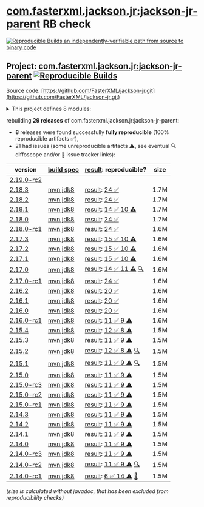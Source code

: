 [com.fasterxml.jackson.jr:jackson-jr-parent](https://central.sonatype.com/artifact/com.fasterxml.jackson.jr/jackson-jr-parent/versions) RB check
=======

[![Reproducible Builds](https://reproducible-builds.org/images/logos/rb.svg) an independently-verifiable path from source to binary code](https://reproducible-builds.org/)

## Project: [com.fasterxml.jackson.jr:jackson-jr-parent](https://central.sonatype.com/artifact/com.fasterxml.jackson.jr/jackson-jr-parent/versions) [![Reproducible Builds](https://img.shields.io/endpoint?url=https://raw.githubusercontent.com/jvm-repo-rebuild/reproducible-central/master/content/com/fasterxml/jackson/jr/badge.json)](https://github.com/jvm-repo-rebuild/reproducible-central/blob/master/content/com/fasterxml/jackson/jr/README.md)

Source code: [https://github.com/FasterXML/jackson-jr.git](https://github.com/FasterXML/jackson-jr.git)

<details><summary>This project defines 8 modules:</summary>

* [com.fasterxml.jackson.jr:jackson-jr-all](https://central.sonatype.com/artifact/com.fasterxml.jackson.jr/jackson-jr-all/overview)
* [com.fasterxml.jackson.jr:jackson-jr-annotation-support](https://central.sonatype.com/artifact/com.fasterxml.jackson.jr/jackson-jr-annotation-support/overview)
* [com.fasterxml.jackson.jr:jackson-jr-extension-javatime](https://central.sonatype.com/artifact/com.fasterxml.jackson.jr/jackson-jr-extension-javatime/overview)
* [com.fasterxml.jackson.jr:jackson-jr-objects](https://central.sonatype.com/artifact/com.fasterxml.jackson.jr/jackson-jr-objects/overview)
* [com.fasterxml.jackson.jr:jackson-jr-parent](https://central.sonatype.com/artifact/com.fasterxml.jackson.jr/jackson-jr-parent/overview)
* [com.fasterxml.jackson.jr:jackson-jr-retrofit2](https://central.sonatype.com/artifact/com.fasterxml.jackson.jr/jackson-jr-retrofit2/overview)
* [com.fasterxml.jackson.jr:jackson-jr-stree](https://central.sonatype.com/artifact/com.fasterxml.jackson.jr/jackson-jr-stree/overview)
* [com.fasterxml.jackson.jr:jackson-jr-test-module](https://central.sonatype.com/artifact/com.fasterxml.jackson.jr/jackson-jr-test-module/overview)
</details>

rebuilding **29 releases** of com.fasterxml.jackson.jr:jackson-jr-parent:
- **8** releases were found successfully **fully reproducible** (100% reproducible artifacts :white_check_mark:),
- 21 had issues (some unreproducible artifacts :warning:, see eventual :mag: diffoscope and/or :memo: issue tracker links):

| version | [build spec](/BUILDSPEC.md) | [result](https://reproducible-builds.org/docs/jvm/): reproducible? | size |
| -- | --------- | ------ | -- |
| [2.19.0-rc2](https://central.sonatype.com/artifact/com.fasterxml.jackson.jr/jackson-jr-parent/2.19.0-rc2/pom) | | | |
| [2.18.3](https://central.sonatype.com/artifact/com.fasterxml.jackson.jr/jackson-jr-parent/2.18.3/pom) | [mvn jdk8](jackson-jr-2.18.3.buildspec) | [result](jackson-jr-parent-2.18.3.buildinfo): [24 :white_check_mark: ](jackson-jr-parent-2.18.3.buildcompare) | 1.7M |
| [2.18.2](https://central.sonatype.com/artifact/com.fasterxml.jackson.jr/jackson-jr-parent/2.18.2/pom) | [mvn jdk8](jackson-jr-2.18.2.buildspec) | [result](jackson-jr-parent-2.18.2.buildinfo): [24 :white_check_mark: ](jackson-jr-parent-2.18.2.buildcompare) | 1.7M |
| [2.18.1](https://central.sonatype.com/artifact/com.fasterxml.jackson.jr/jackson-jr-parent/2.18.1/pom) | [mvn jdk8](jackson-jr-2.18.1.buildspec) | [result](jackson-jr-parent-2.18.1.buildinfo): [14 :white_check_mark:  10 :warning:](jackson-jr-parent-2.18.1.buildcompare) | 1.7M |
| [2.18.0](https://central.sonatype.com/artifact/com.fasterxml.jackson.jr/jackson-jr-parent/2.18.0/pom) | [mvn jdk8](jackson-jr-2.18.0.buildspec) | [result](jackson-jr-parent-2.18.0.buildinfo): [24 :white_check_mark: ](jackson-jr-parent-2.18.0.buildcompare) | 1.7M |
| [2.18.0-rc1](https://central.sonatype.com/artifact/com.fasterxml.jackson.jr/jackson-jr-parent/2.18.0-rc1/pom) | [mvn jdk8](jackson-jr-2.18.0-rc1.buildspec) | [result](jackson-jr-parent-2.18.0-rc1.buildinfo): [24 :white_check_mark: ](jackson-jr-parent-2.18.0-rc1.buildcompare) | 1.6M |
| [2.17.3](https://central.sonatype.com/artifact/com.fasterxml.jackson.jr/jackson-jr-parent/2.17.3/pom) | [mvn jdk8](jackson-jr-2.17.3.buildspec) | [result](jackson-jr-parent-2.17.3.buildinfo): [15 :white_check_mark:  10 :warning:](jackson-jr-parent-2.17.3.buildcompare) | 1.6M |
| [2.17.2](https://central.sonatype.com/artifact/com.fasterxml.jackson.jr/jackson-jr-parent/2.17.2/pom) | [mvn jdk8](jackson-jr-2.17.2.buildspec) | [result](jackson-jr-parent-2.17.2.buildinfo): [15 :white_check_mark:  10 :warning:](jackson-jr-parent-2.17.2.buildcompare) | 1.6M |
| [2.17.1](https://central.sonatype.com/artifact/com.fasterxml.jackson.jr/jackson-jr-parent/2.17.1/pom) | [mvn jdk8](jackson-jr-2.17.1.buildspec) | [result](jackson-jr-parent-2.17.1.buildinfo): [15 :white_check_mark:  10 :warning:](jackson-jr-parent-2.17.1.buildcompare) | 1.6M |
| [2.17.0](https://central.sonatype.com/artifact/com.fasterxml.jackson.jr/jackson-jr-parent/2.17.0/pom) | [mvn jdk8](jackson-jr-2.17.0.buildspec) | [result](jackson-jr-parent-2.17.0.buildinfo): [14 :white_check_mark:  11 :warning:](jackson-jr-parent-2.17.0.buildcompare) [:mag:](jackson-jr-parent-2.17.0.diffoscope) | 1.6M |
| [2.17.0-rc1](https://central.sonatype.com/artifact/com.fasterxml.jackson.jr/jackson-jr-parent/2.17.0-rc1/pom) | [mvn jdk8](jackson-jr-2.17.0-rc1.buildspec) | [result](jackson-jr-parent-2.17.0-rc1.buildinfo): [24 :white_check_mark: ](jackson-jr-parent-2.17.0-rc1.buildcompare) | 1.6M |
| [2.16.2](https://central.sonatype.com/artifact/com.fasterxml.jackson.jr/jackson-jr-parent/2.16.2/pom) | [mvn jdk8](jackson-jr-2.16.2.buildspec) | [result](jackson-jr-parent-2.16.2.buildinfo): [20 :white_check_mark: ](jackson-jr-parent-2.16.2.buildcompare) | 1.6M |
| [2.16.1](https://central.sonatype.com/artifact/com.fasterxml.jackson.jr/jackson-jr-parent/2.16.1/pom) | [mvn jdk8](jackson-jr-2.16.1.buildspec) | [result](jackson-jr-parent-2.16.1.buildinfo): [20 :white_check_mark: ](jackson-jr-parent-2.16.1.buildcompare) | 1.6M |
| [2.16.0](https://central.sonatype.com/artifact/com.fasterxml.jackson.jr/jackson-jr-parent/2.16.0/pom) | [mvn jdk8](jackson-jr-2.16.0.buildspec) | [result](jackson-jr-parent-2.16.0.buildinfo): [20 :white_check_mark: ](jackson-jr-parent-2.16.0.buildcompare) | 1.6M |
| [2.16.0-rc1](https://central.sonatype.com/artifact/com.fasterxml.jackson.jr/jackson-jr-parent/2.16.0-rc1/pom) | [mvn jdk8](jackson-jr-2.16.0-rc1.buildspec) | [result](jackson-jr-parent-2.16.0-rc1.buildinfo): [11 :white_check_mark:  9 :warning:](jackson-jr-parent-2.16.0-rc1.buildcompare) | 1.6M |
| [2.15.4](https://central.sonatype.com/artifact/com.fasterxml.jackson.jr/jackson-jr-parent/2.15.4/pom) | [mvn jdk8](jackson-jr-2.15.4.buildspec) | [result](jackson-jr-parent-2.15.4.buildinfo): [12 :white_check_mark:  8 :warning:](jackson-jr-parent-2.15.4.buildcompare) | 1.5M |
| [2.15.3](https://central.sonatype.com/artifact/com.fasterxml.jackson.jr/jackson-jr-parent/2.15.3/pom) | [mvn jdk8](jackson-jr-2.15.3.buildspec) | [result](jackson-jr-parent-2.15.3.buildinfo): [11 :white_check_mark:  9 :warning:](jackson-jr-parent-2.15.3.buildcompare) | 1.5M |
| [2.15.2](https://central.sonatype.com/artifact/com.fasterxml.jackson.jr/jackson-jr-parent/2.15.2/pom) | [mvn jdk8](jackson-jr-2.15.2.buildspec) | [result](jackson-jr-parent-2.15.2.buildinfo): [12 :white_check_mark:  8 :warning:](jackson-jr-parent-2.15.2.buildcompare) [:mag:](jackson-jr-parent-2.15.2.diffoscope) | 1.5M |
| [2.15.1](https://central.sonatype.com/artifact/com.fasterxml.jackson.jr/jackson-jr-parent/2.15.1/pom) | [mvn jdk8](jackson-jr-2.15.1.buildspec) | [result](jackson-jr-parent-2.15.1.buildinfo): [11 :white_check_mark:  9 :warning:](jackson-jr-parent-2.15.1.buildcompare) [:mag:](jackson-jr-parent-2.15.1.diffoscope) | 1.5M |
| [2.15.0](https://central.sonatype.com/artifact/com.fasterxml.jackson.jr/jackson-jr-parent/2.15.0/pom) | [mvn jdk8](jackson-jr-2.15.0.buildspec) | [result](jackson-jr-parent-2.15.0.buildinfo): [11 :white_check_mark:  9 :warning:](jackson-jr-parent-2.15.0.buildcompare) | 1.5M |
| [2.15.0-rc3](https://central.sonatype.com/artifact/com.fasterxml.jackson.jr/jackson-jr-parent/2.15.0-rc3/pom) | [mvn jdk8](jackson-jr-2.15.0-rc3.buildspec) | [result](jackson-jr-parent-2.15.0-rc3.buildinfo): [11 :white_check_mark:  9 :warning:](jackson-jr-parent-2.15.0-rc3.buildcompare) | 1.5M |
| [2.15.0-rc2](https://central.sonatype.com/artifact/com.fasterxml.jackson.jr/jackson-jr-parent/2.15.0-rc2/pom) | [mvn jdk8](jackson-jr-2.15.0-rc2.buildspec) | [result](jackson-jr-parent-2.15.0-rc2.buildinfo): [11 :white_check_mark:  9 :warning:](jackson-jr-parent-2.15.0-rc2.buildcompare) | 1.5M |
| [2.15.0-rc1](https://central.sonatype.com/artifact/com.fasterxml.jackson.jr/jackson-jr-parent/2.15.0-rc1/pom) | [mvn jdk8](jackson-jr-2.15.0-rc1.buildspec) | [result](jackson-jr-parent-2.15.0-rc1.buildinfo): [11 :white_check_mark:  9 :warning:](jackson-jr-parent-2.15.0-rc1.buildcompare) | 1.5M |
| [2.14.3](https://central.sonatype.com/artifact/com.fasterxml.jackson.jr/jackson-jr-parent/2.14.3/pom) | [mvn jdk8](jackson-jr-2.14.3.buildspec) | [result](jackson-jr-parent-2.14.3.buildinfo): [11 :white_check_mark:  9 :warning:](jackson-jr-parent-2.14.3.buildcompare) | 1.5M |
| [2.14.2](https://central.sonatype.com/artifact/com.fasterxml.jackson.jr/jackson-jr-parent/2.14.2/pom) | [mvn jdk8](jackson-jr-2.14.2.buildspec) | [result](jackson-jr-parent-2.14.2.buildinfo): [11 :white_check_mark:  9 :warning:](jackson-jr-parent-2.14.2.buildcompare) | 1.5M |
| [2.14.1](https://central.sonatype.com/artifact/com.fasterxml.jackson.jr/jackson-jr-parent/2.14.1/pom) | [mvn jdk8](jackson-jr-2.14.1.buildspec) | [result](jackson-jr-parent-2.14.1.buildinfo): [11 :white_check_mark:  9 :warning:](jackson-jr-parent-2.14.1.buildcompare) | 1.5M |
| [2.14.0](https://central.sonatype.com/artifact/com.fasterxml.jackson.jr/jackson-jr-parent/2.14.0/pom) | [mvn jdk8](jackson-jr-2.14.0.buildspec) | [result](jackson-jr-parent-2.14.0.buildinfo): [11 :white_check_mark:  9 :warning:](jackson-jr-parent-2.14.0.buildcompare) | 1.5M |
| [2.14.0-rc3](https://central.sonatype.com/artifact/com.fasterxml.jackson.jr/jackson-jr-parent/2.14.0-rc3/pom) | [mvn jdk8](jackson-jr-2.14.0-rc3.buildspec) | [result](jackson-jr-parent-2.14.0-rc3.buildinfo): [11 :white_check_mark:  9 :warning:](jackson-jr-parent-2.14.0-rc3.buildcompare) | 1.5M |
| [2.14.0-rc2](https://central.sonatype.com/artifact/com.fasterxml.jackson.jr/jackson-jr-parent/2.14.0-rc2/pom) | [mvn jdk8](jackson-jr-2.14.0-rc2.buildspec) | [result](jackson-jr-parent-2.14.0-rc2.buildinfo): [11 :white_check_mark:  9 :warning:](jackson-jr-parent-2.14.0-rc2.buildcompare) [:mag:](jackson-jr-parent-2.14.0-rc2.diffoscope) | 1.5M |
| [2.14.0-rc1](https://central.sonatype.com/artifact/com.fasterxml.jackson.jr/jackson-jr-parent/2.14.0-rc1/pom) | [mvn jdk8](jackson-jr-2.14.0-rc1.buildspec) | [result](jackson-jr-parent-2.14.0-rc1.buildinfo): [6 :white_check_mark:  14 :warning:](jackson-jr-parent-2.14.0-rc1.buildcompare) [:memo:](https://github.com/FasterXML/oss-parent/pull/55) | 1.5M |

<i>(size is calculated without javadoc, that has been excluded from reproducibility checks)</i>
